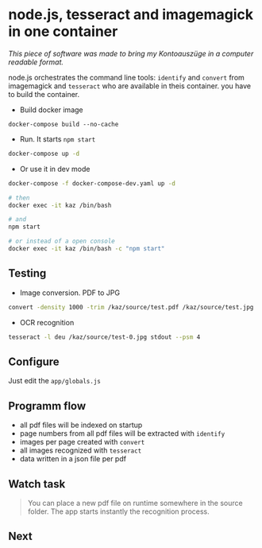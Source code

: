 # node.js, tesseract and imagemagick in one container

*This piece of software was made to bring my Kontoauszüge in a computer readable format.*

node.js orchestrates the command line tools: `identify` and `convert` from imagemagick
and `tesseract` who are available in theis container. you have to build the container.

- Build docker image
```
docker-compose build --no-cache
```

- Run. It starts `npm start`
 ```bash
 docker-compose up -d
 ```
- Or use it in dev mode
 ```bash
 docker-compose -f docker-compose-dev.yaml up -d

# then
 docker exec -it kaz /bin/bash

# and
 npm start

# or instead of a open console
 docker exec -it kaz /bin/bash -c "npm start"
 ```
 
## Testing
- Image conversion. PDF to JPG
```bash
convert -density 1000 -trim /kaz/source/test.pdf /kaz/source/test.jpg
```
- OCR recognition
```bash
tesseract -l deu /kaz/source/test-0.jpg stdout --psm 4
```

## Configure
Just edit the `app/globals.js`


## Programm flow

- all pdf files will be indexed on startup
- page numbers from all pdf files will be extracted with `identify`
- images per page created with `convert`
- all images recognized with `tesseract`
- data written in a json file per pdf

## Watch task

> You can place a new pdf file on runtime somewhere in the source folder. The app starts instantly the recognition process.

## Next

 